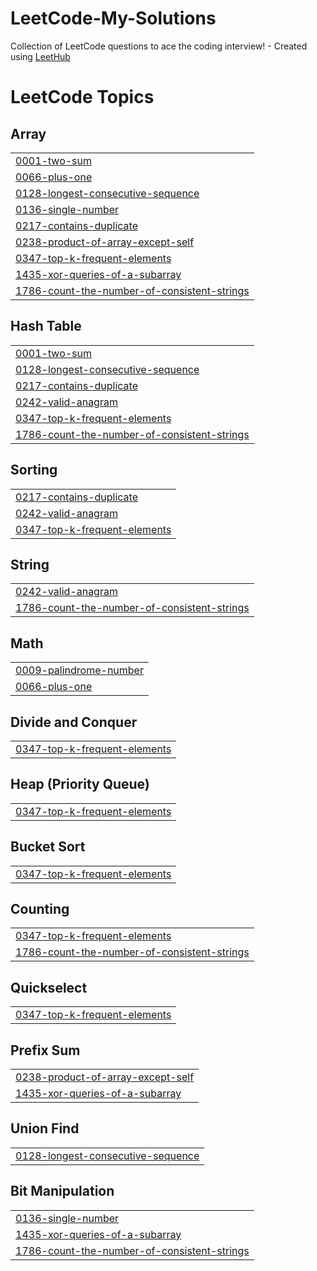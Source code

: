 # LeetCode-My-Solutions
Collection of LeetCode questions to ace the coding interview! - Created using [LeetHub](https://github.com/QasimWani/LeetHub)

<!---LeetCode Topics Start-->
# LeetCode Topics
## Array
|  |
| ------- |
| [0001-two-sum](https://github.com/AmanSalman/LeetCode-My-Solutions/tree/master/0001-two-sum) |
| [0066-plus-one](https://github.com/AmanSalman/LeetCodeSolutions/tree/master/0066-plus-one) |
| [0128-longest-consecutive-sequence](https://github.com/AmanSalman/LeetCodeSolutions/tree/master/0128-longest-consecutive-sequence) |
| [0136-single-number](https://github.com/AmanSalman/LeetCodeSolutions/tree/master/0136-single-number) |
| [0217-contains-duplicate](https://github.com/AmanSalman/LeetCode-My-Solutions/tree/master/0217-contains-duplicate) |
| [0238-product-of-array-except-self](https://github.com/AmanSalman/LeetCodeSolutions/tree/master/0238-product-of-array-except-self) |
| [0347-top-k-frequent-elements](https://github.com/AmanSalman/LeetCodeSolutions/tree/master/0347-top-k-frequent-elements) |
| [1435-xor-queries-of-a-subarray](https://github.com/AmanSalman/LeetCodeSolutions/tree/master/1435-xor-queries-of-a-subarray) |
| [1786-count-the-number-of-consistent-strings](https://github.com/AmanSalman/LeetCodeSolutions/tree/master/1786-count-the-number-of-consistent-strings) |
## Hash Table
|  |
| ------- |
| [0001-two-sum](https://github.com/AmanSalman/LeetCode-My-Solutions/tree/master/0001-two-sum) |
| [0128-longest-consecutive-sequence](https://github.com/AmanSalman/LeetCodeSolutions/tree/master/0128-longest-consecutive-sequence) |
| [0217-contains-duplicate](https://github.com/AmanSalman/LeetCode-My-Solutions/tree/master/0217-contains-duplicate) |
| [0242-valid-anagram](https://github.com/AmanSalman/LeetCode-My-Solutions/tree/master/0242-valid-anagram) |
| [0347-top-k-frequent-elements](https://github.com/AmanSalman/LeetCodeSolutions/tree/master/0347-top-k-frequent-elements) |
| [1786-count-the-number-of-consistent-strings](https://github.com/AmanSalman/LeetCodeSolutions/tree/master/1786-count-the-number-of-consistent-strings) |
## Sorting
|  |
| ------- |
| [0217-contains-duplicate](https://github.com/AmanSalman/LeetCode-My-Solutions/tree/master/0217-contains-duplicate) |
| [0242-valid-anagram](https://github.com/AmanSalman/LeetCode-My-Solutions/tree/master/0242-valid-anagram) |
| [0347-top-k-frequent-elements](https://github.com/AmanSalman/LeetCodeSolutions/tree/master/0347-top-k-frequent-elements) |
## String
|  |
| ------- |
| [0242-valid-anagram](https://github.com/AmanSalman/LeetCode-My-Solutions/tree/master/0242-valid-anagram) |
| [1786-count-the-number-of-consistent-strings](https://github.com/AmanSalman/LeetCodeSolutions/tree/master/1786-count-the-number-of-consistent-strings) |
## Math
|  |
| ------- |
| [0009-palindrome-number](https://github.com/AmanSalman/LeetCodeSolutions/tree/master/0009-palindrome-number) |
| [0066-plus-one](https://github.com/AmanSalman/LeetCodeSolutions/tree/master/0066-plus-one) |
## Divide and Conquer
|  |
| ------- |
| [0347-top-k-frequent-elements](https://github.com/AmanSalman/LeetCodeSolutions/tree/master/0347-top-k-frequent-elements) |
## Heap (Priority Queue)
|  |
| ------- |
| [0347-top-k-frequent-elements](https://github.com/AmanSalman/LeetCodeSolutions/tree/master/0347-top-k-frequent-elements) |
## Bucket Sort
|  |
| ------- |
| [0347-top-k-frequent-elements](https://github.com/AmanSalman/LeetCodeSolutions/tree/master/0347-top-k-frequent-elements) |
## Counting
|  |
| ------- |
| [0347-top-k-frequent-elements](https://github.com/AmanSalman/LeetCodeSolutions/tree/master/0347-top-k-frequent-elements) |
| [1786-count-the-number-of-consistent-strings](https://github.com/AmanSalman/LeetCodeSolutions/tree/master/1786-count-the-number-of-consistent-strings) |
## Quickselect
|  |
| ------- |
| [0347-top-k-frequent-elements](https://github.com/AmanSalman/LeetCodeSolutions/tree/master/0347-top-k-frequent-elements) |
## Prefix Sum
|  |
| ------- |
| [0238-product-of-array-except-self](https://github.com/AmanSalman/LeetCodeSolutions/tree/master/0238-product-of-array-except-self) |
| [1435-xor-queries-of-a-subarray](https://github.com/AmanSalman/LeetCodeSolutions/tree/master/1435-xor-queries-of-a-subarray) |
## Union Find
|  |
| ------- |
| [0128-longest-consecutive-sequence](https://github.com/AmanSalman/LeetCodeSolutions/tree/master/0128-longest-consecutive-sequence) |
## Bit Manipulation
|  |
| ------- |
| [0136-single-number](https://github.com/AmanSalman/LeetCodeSolutions/tree/master/0136-single-number) |
| [1435-xor-queries-of-a-subarray](https://github.com/AmanSalman/LeetCodeSolutions/tree/master/1435-xor-queries-of-a-subarray) |
| [1786-count-the-number-of-consistent-strings](https://github.com/AmanSalman/LeetCodeSolutions/tree/master/1786-count-the-number-of-consistent-strings) |
<!---LeetCode Topics End-->
